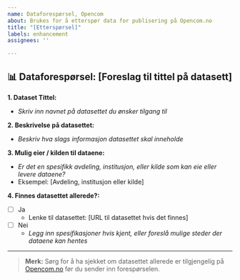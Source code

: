 ```yaml
---
name: Dataforespørsel, Opencom
about: Brukes for å etterspør data for publisering på Opencom.no
title: "[Etterspørsel]"
labels: enhancement
assignees: ''

---
```


## 📊 Dataforespørsel: [Foreslag til tittel på datasett]

**1. Dataset Tittel:**
- *Skriv inn navnet på datasettet du ønsker tilgang til*

**2. Beskrivelse på datasettet:**
- *Beskriv hva slags informasjon datasettet skal inneholde*

**3. Mulig eier / kilden til dataene:**
- *Er det en spesifikk avdeling, institusjon, eller kilde som kan eie eller levere dataene?*
- Eksempel: [Avdeling, institusjon eller kilde] 

**4. Finnes datasettet allerede?:**
- [ ] Ja
  - Lenke til datasettet: [URL til datasettet hvis det finnes]
- [ ] Nei
  - *Legg inn spesifikasjoner hvis kjent, eller foreslå mulige steder der dataene kan hentes*

---

> **Merk:** Sørg for å ha sjekket om datasettet allerede er tilgjengelig på [Opencom.no](https://opencom.no) før du sender inn forespørselen.
